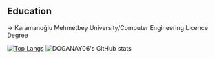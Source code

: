 
## Education
-> Karamanoğlu Mehmetbey University/Computer Engineering Licence Degree

[![Top Langs](https://github-readme-stats.vercel.app/api/top-langs/?username=DOGANAY06&layout=compact&langs_count=50)](https://github.com/DOGANAY06)
![DOGANAY06's GitHub stats](https://github-readme-stats.vercel.app/api?username=DOGANAY06&show_icons=true&theme=dark)


